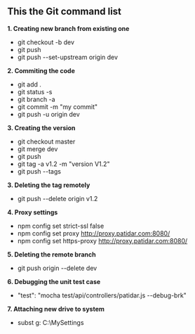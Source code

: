 
## This the Git command list ##

**1. Creating new branch from existing one**
* git checkout -b dev
* git push
* git push --set-upstream origin dev


**2. Commiting the code**
* git add . 
* git status -s
* git branch -a
* git commit -m "my commit"
* git push -u origin dev


**3. Creating the version**
* git checkout master
* git merge dev
* git push
* git tag -a v1.2 -m "version V1.2"
* git push --tags

**3. Deleting the tag remotely**
 * git push --delete origin v1.2

**4. Proxy settings**
* npm config set strict-ssl false
* npm config set proxy http://proxy.patidar.com:8080/
* npm config set https-proxy http://proxy.patidar.com:8080/


**5. Deleting the remote branch**
* git push origin --delete dev


**6. Debugging the unit test case**
* "test": "mocha test/api/controllers/patidar.js --debug-brk"


**7. Attaching new drive to system**
* subst g: C:\MySettings



